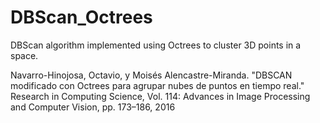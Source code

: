 # DBScan_Octrees
DBScan algorithm implemented using Octrees to cluster 3D points in a space.

Navarro-Hinojosa, Octavio, y Moisés Alencastre-Miranda. "DBSCAN modificado
con Octrees para agrupar nubes de puntos en tiempo real." Research in Computing Science, Vol. 114: Advances in
Image Processing and Computer Vision, pp. 173–186, 2016
